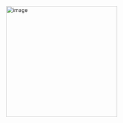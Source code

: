 <img width="300" height="300" alt="image" src="https://github.com/user-attachments/assets/9923e617-7c6c-4de2-bc00-2e8a85b52575" />
